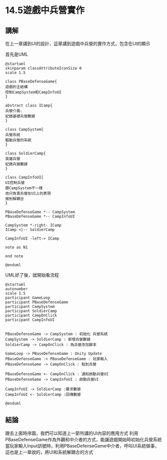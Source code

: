 # 14.5遊戲中兵營實作

## 講解
在上一章講到UI的設計，這章講到遊戲中兵營的實作方式，包含在UI的顯示

首先是UML
```puml
@startuml
skinparam classAttributeIconSize 0
scale 1.5

class PBaseDefenseGame{
遊戲的主結構
控制CampSystem和CampInfoUI
}

abstract class ICamp{
兵營介面，
紀錄基礎兵營數據
}

class CampSystem{
兵營系統
驅動兵營的系統
}

class SoldierCamp{
英雄兵營
紀錄兵營數據
}

class CampInfoUI{
UI控制兵營
跟CampSystem不一樣
他只負責兵營在UI上的表現
做到解耦合
}

PBaseDefenseGame *-- CampSystem
PBaseDefenseGame *-- CampInfoUI

CampSystem *-right- ICamp
ICamp <|-- SoldierCamp

CampInfoUI -left-> ICamp

note as N1

end note

@enduml
```

UML好了後，就開始看流程

```puml
@startuml
autonumber
scale 1.5
participant GameLoop
participant PBaseDefenseGame
participant CampSystem
participant SoldierCamp
participant CampOnClick
participant CampInfoUI


PBaseDefenseGame -> CampSystem : 初始化 兵營系統
CampSystem -> SoldierCamp : 新增兵營數據
SoldierCamp -> CampOnClick : 為兵營添加腳本

GameLoop -> PBaseDefenseGame : Unity Update
PBaseDefenseGame -> PBaseDefenseGame : 玩家輸入
PBaseDefenseGame -> CampOnClick : 點到兵營

PBaseDefenseGame <- CampOnClick : 通知啟動兵營UI
PBaseDefenseGame -> CampInfoUI : 啟動兵營UI

CampInfoUI -> SoldierCamp :要求數據
CampInfoUI <- SoldierCamp :回傳數據

@enduml
```

## 結論
跟去上面時序圖，我們可以知道上一節所講的UI內容的應用方式
利用PBaseDefenseGame作為外觀和中介者的方式，能讓遊戲開始時初始化兵營系統
當玩家輸入Input訊號時，利用PBaseDefenseGame中介者，呼叫UI系統做事，
這也是上一章說的，將UI和系統解耦合的方式